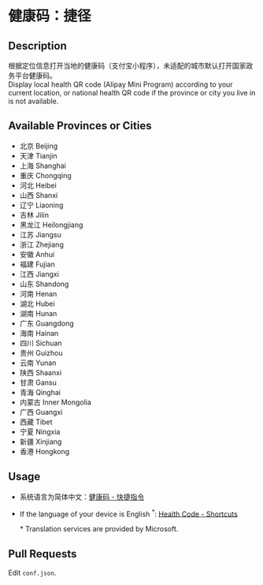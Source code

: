 # 健康码：捷径
## Description
根据定位信息打开当地的健康码（支付宝小程序），未适配的城市默认打开国家政务平台健康码。  
Display local health QR code (Alipay Mini Program) according to your current location, or national health QR code if the province or city you live in is not available.

## Available Provinces or Cities 
* 北京 Beijing
* 天津 Tianjin
* 上海 Shanghai
* 重庆 Chongqing
* 河北 Heibei
* 山西 Shanxi
* 辽宁 Liaoning
* 吉林 Jilin
* 黑龙江 Heilongjiang
* 江苏 Jiangsu
* 浙江 Zhejiang
* 安徽 Anhui
* 福建 Fujian
* 江西 Jiangxi
* 山东 Shandong
* 河南 Henan
* 湖北 Hubei
* 湖南 Hunan
* 广东 Guangdong
* 海南 Hainan
* 四川 Sichuan
* 贵州 Guizhou
* 云南 Yunan
* 陕西 Shaanxi
* 甘肃 Gansu
* 青海 Qinghai
* 内蒙古 Inner Mongolia
* 广西 Guangxi
* 西藏 Tibet
* 宁夏 Ningxia
* 新疆 Xinjiang
* 香港 Hongkong

## Usage
* 系统语言为简体中文：[健康码 - 快捷指令](https://www.icloud.com/shortcuts/7957f0aaac6c45a4810b919138582461)

* If the language of your device is English <sup>*</sup>: [Health Code - Shortcuts](https://www.icloud.com/shortcuts/094006cf4c294231ac961497554ad3de)

  \* Translation services are provided by Microsoft.

## Pull Requests
Edit `conf.json`.
